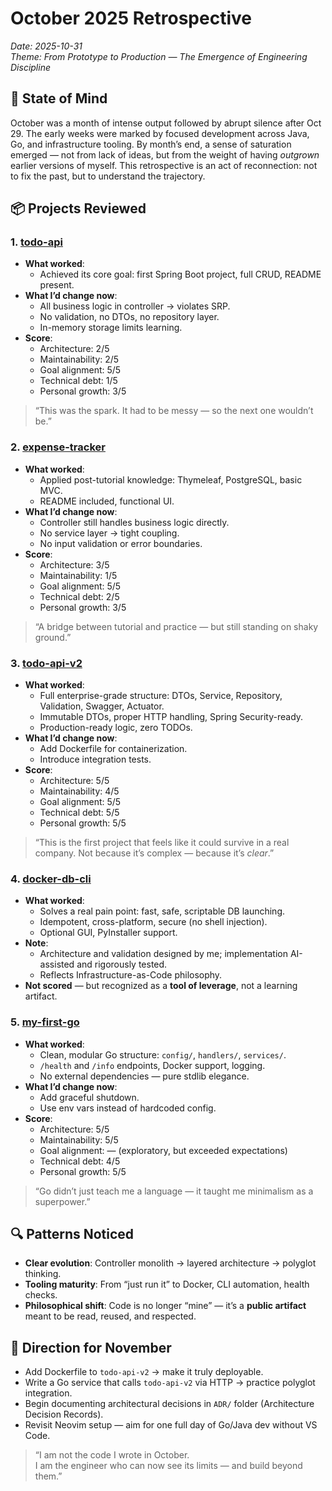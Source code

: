 # October 2025 Retrospective  
*Date: 2025-10-31*  
*Theme: From Prototype to Production — The Emergence of Engineering Discipline*

## 🧠 State of Mind
October was a month of intense output followed by abrupt silence after Oct 29. The early weeks were marked by focused development across Java, Go, and infrastructure tooling. By month’s end, a sense of saturation emerged — not from lack of ideas, but from the weight of having *outgrown* earlier versions of myself. This retrospective is an act of reconnection: not to fix the past, but to understand the trajectory.

## 📦 Projects Reviewed

### 1. [todo-api](https://github.com/vyacheslav-nuykin/todo-api)
- **What worked**:  
  - Achieved its core goal: first Spring Boot project, full CRUD, README present.
- **What I’d change now**:  
  - All business logic in controller → violates SRP.  
  - No validation, no DTOs, no repository layer.  
  - In-memory storage limits learning.  
- **Score**:  
  - Architecture: 2/5  
  - Maintainability: 2/5  
  - Goal alignment: 5/5  
  - Technical debt: 1/5  
  - Personal growth: 3/5  

> “This was the spark. It had to be messy — so the next one wouldn’t be.”

### 2. [expense-tracker](https://github.com/vyacheslav-nuykin/expense-tracker)
- **What worked**:  
  - Applied post-tutorial knowledge: Thymeleaf, PostgreSQL, basic MVC.  
  - README included, functional UI.
- **What I’d change now**:  
  - Controller still handles business logic directly.  
  - No service layer → tight coupling.  
  - No input validation or error boundaries.
- **Score**:  
  - Architecture: 3/5  
  - Maintainability: 1/5  
  - Goal alignment: 5/5  
  - Technical debt: 2/5  
  - Personal growth: 3/5  

> “A bridge between tutorial and practice — but still standing on shaky ground.”

### 3. [todo-api-v2](https://github.com/vyacheslav-nuykin/todo-api-v2)
- **What worked**:  
  - Full enterprise-grade structure: DTOs, Service, Repository, Validation, Swagger, Actuator.  
  - Immutable DTOs, proper HTTP handling, Spring Security-ready.  
  - Production-ready logic, zero TODOs.
- **What I’d change now**:  
  - Add Dockerfile for containerization.  
  - Introduce integration tests.
- **Score**:  
  - Architecture: 5/5  
  - Maintainability: 4/5  
  - Goal alignment: 5/5  
  - Technical debt: 5/5  
  - Personal growth: 5/5  

> “This is the first project that feels like it could survive in a real company. Not because it’s complex — because it’s *clear*.”

### 4. [docker-db-cli](https://github.com/vyacheslav-nuykin/docker-db-cli)
- **What worked**:  
  - Solves a real pain point: fast, safe, scriptable DB launching.  
  - Idempotent, cross-platform, secure (no shell injection).  
  - Optional GUI, PyInstaller support.
- **Note**:  
  - Architecture and validation designed by me; implementation AI-assisted and rigorously tested.  
  - Reflects Infrastructure-as-Code philosophy.
- **Not scored** — but recognized as a **tool of leverage**, not a learning artifact.

### 5. [my-first-go](https://github.com/vyacheslav-nuykin/my-first-go)
- **What worked**:  
  - Clean, modular Go structure: `config/`, `handlers/`, `services/`.  
  - `/health` and `/info` endpoints, Docker support, logging.  
  - No external dependencies — pure stdlib elegance.
- **What I’d change now**:  
  - Add graceful shutdown.  
  - Use env vars instead of hardcoded config.
- **Score**:  
  - Architecture: 5/5  
  - Maintainability: 5/5  
  - Goal alignment: — (exploratory, but exceeded expectations)  
  - Technical debt: 4/5  
  - Personal growth: 5/5  

> “Go didn’t just teach me a language — it taught me minimalism as a superpower.”

## 🔍 Patterns Noticed
- **Clear evolution**: Controller monolith → layered architecture → polyglot thinking.  
- **Tooling maturity**: From “just run it” to Docker, CLI automation, health checks.  
- **Philosophical shift**: Code is no longer “mine” — it’s a **public artifact** meant to be read, reused, and respected.

## 🚀 Direction for November
- Add Dockerfile to `todo-api-v2` → make it truly deployable.  
- Write a Go service that calls `todo-api-v2` via HTTP → practice polyglot integration.  
- Begin documenting architectural decisions in `ADR/` folder (Architecture Decision Records).  
- Revisit Neovim setup — aim for one full day of Go/Java dev without VS Code.

> “I am not the code I wrote in October.  
> I am the engineer who can now see its limits — and build beyond them.”

